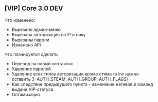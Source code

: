 ## [VIP] Core 3.0 DEV

Что изменено:

- Вырезано админ-меню
- Вырезана авторизация по IP и нику
- Вырезаны пароли
- Изменено API

Что планируется сделать:
- Перевод на новый синтаксис
- Удаление паролей
- Удаление всех типов авторизации кроме стима (в inc нужно оставить 3: AUTH_STEAM, AUTH_GROUP, AUTH_FLAGS)
- Как следствие предыдущего пункта - изменение нативов и команд выдачи VIP-статуса
- Оптимизация